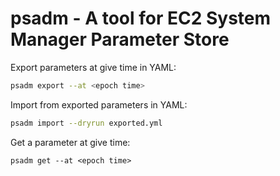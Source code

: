 # psadm - A tool for EC2 System Manager Parameter Store

Export parameters at give time in YAML:
```sh
psadm export --at <epoch time>
```

Import from exported parameters in YAML:
```sh
psadm import --dryrun exported.yml
```

Get a parameter at give time:
```
psadm get --at <epoch time>
```
